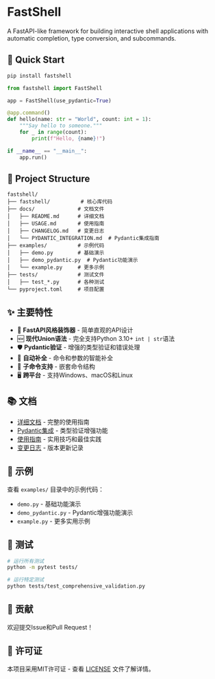 # FastShell

A FastAPI-like framework for building interactive shell applications with automatic completion, type conversion, and subcommands.

## 🚀 Quick Start

```bash
pip install fastshell
```

```python
from fastshell import FastShell

app = FastShell(use_pydantic=True)

@app.command()
def hello(name: str = "World", count: int = 1):
    """Say hello to someone."""
    for _ in range(count):
        print(f"Hello, {name}!")

if __name__ == "__main__":
    app.run()
```

## 📁 Project Structure

```
fastshell/
├── fastshell/          # 核心库代码
├── docs/              # 文档文件
│   ├── README.md      # 详细文档
│   ├── USAGE.md       # 使用指南
│   ├── CHANGELOG.md   # 变更日志
│   └── PYDANTIC_INTEGRATION.md  # Pydantic集成指南
├── examples/          # 示例代码
│   ├── demo.py        # 基础演示
│   ├── demo_pydantic.py  # Pydantic功能演示
│   └── example.py     # 更多示例
├── tests/             # 测试文件
│   ├── test_*.py      # 各种测试
└── pyproject.toml     # 项目配置
```

## ✨ 主要特性

- 🚀 **FastAPI风格装饰器** - 简单直观的API设计
- 🆕 **现代Union语法** - 完全支持Python 3.10+ `int | str`语法
- 🛡️ **Pydantic验证** - 增强的类型验证和错误处理
- 🔧 **自动补全** - 命令和参数的智能补全
- 🌳 **子命令支持** - 嵌套命令结构
- 🖥️ **跨平台** - 支持Windows、macOS和Linux

## 📚 文档

- [详细文档](docs/README.md) - 完整的使用指南
- [Pydantic集成](docs/PYDANTIC_INTEGRATION.md) - 类型验证增强功能
- [使用指南](docs/USAGE.md) - 实用技巧和最佳实践
- [变更日志](docs/CHANGELOG.md) - 版本更新记录

## 🎯 示例

查看 `examples/` 目录中的示例代码：

- `demo.py` - 基础功能演示
- `demo_pydantic.py` - Pydantic增强功能演示
- `example.py` - 更多实用示例

## 🧪 测试

```bash
# 运行所有测试
python -m pytest tests/

# 运行特定测试
python tests/test_comprehensive_validation.py
```

## 🤝 贡献

欢迎提交Issue和Pull Request！

## 📄 许可证

本项目采用MIT许可证 - 查看 [LICENSE](LICENSE) 文件了解详情。